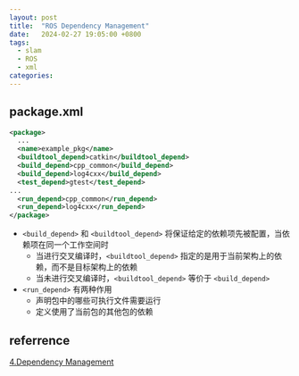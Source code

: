 ```yaml
---
layout: post
title:  "ROS Dependency Management"
date:   2024-02-27 19:05:00 +0800
tags: 
  - slam
  - ROS
  - xml
categories:
---
```


## package.xml

```xml
<package>
  ...
  <name>example_pkg</name>
  <buildtool_depend>catkin</buildtool_depend>
  <build_depend>cpp_common</build_depend>
  <build_depend>log4cxx</build_depend>
  <test_depend>gtest</test_depend>
...
  <run_depend>cpp_common</run_depend>
  <run_depend>log4cxx</run_depend>
</package>
```

- `<build_depend>` 和 `<buildtool_depend>` 将保证给定的依赖项先被配置，当依赖项在同一个工作空间时
    - 当进行交叉编译时，`<buildtool_depend>` 指定的是用于当前架构上的依赖，而不是目标架构上的依赖
    - 当未进行交叉编译时，`<buildtool_depend>` 等价于 `<build_depend>`
- `<run_depend>` 有两种作用
    - 声明包中的哪些可执行文件需要运行
    - 定义使用了当前包的其他包的依赖
  
## referrence
[4.Dependency Management](http://wiki.ros.org/catkin/conceptual_overview#Dependency_Management)
